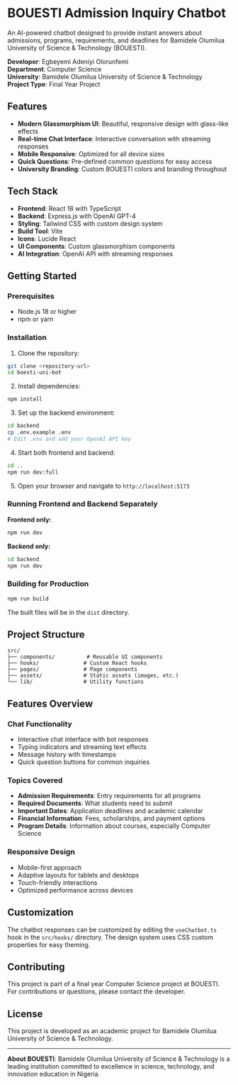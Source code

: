 # BOUESTI Admission Inquiry Chatbot

An AI-powered chatbot designed to provide instant answers about admissions, programs, requirements, and deadlines for Bamidele Olumilua University of Science & Technology (BOUESTI).

**Developer**: Egbeyemi Adeniyi Olorunfemi  
**Department**: Computer Science  
**University**: Bamidele Olumilua University of Science & Technology  
**Project Type**: Final Year Project

## Features

- **Modern Glassmorphism UI**: Beautiful, responsive design with glass-like effects
- **Real-time Chat Interface**: Interactive conversation with streaming responses
- **Mobile Responsive**: Optimized for all device sizes
- **Quick Questions**: Pre-defined common questions for easy access
- **University Branding**: Custom BOUESTI colors and branding throughout

## Tech Stack

- **Frontend**: React 18 with TypeScript
- **Backend**: Express.js with OpenAI GPT-4
- **Styling**: Tailwind CSS with custom design system
- **Build Tool**: Vite
- **Icons**: Lucide React
- **UI Components**: Custom glassmorphism components
- **AI Integration**: OpenAI API with streaming responses

## Getting Started

### Prerequisites

- Node.js 18 or higher
- npm or yarn

### Installation

1. Clone the repository:

```bash
git clone <repository-url>
cd boesti-uni-bot
```

2. Install dependencies:

```bash
npm install
```

3. Set up the backend environment:

```bash
cd backend
cp .env.example .env
# Edit .env and add your OpenAI API key
```

4. Start both frontend and backend:

```bash
cd ..
npm run dev:full
```

5. Open your browser and navigate to `http://localhost:5173`

### Running Frontend and Backend Separately

**Frontend only:**

```bash
npm run dev
```

**Backend only:**

```bash
cd backend
npm run dev
```

### Building for Production

```bash
npm run build
```

The built files will be in the `dist` directory.

## Project Structure

```
src/
├── components/          # Reusable UI components
├── hooks/              # Custom React hooks
├── pages/              # Page components
├── assets/             # Static assets (images, etc.)
└── lib/                # Utility functions
```

## Features Overview

### Chat Functionality

- Interactive chat interface with bot responses
- Typing indicators and streaming text effects
- Message history with timestamps
- Quick question buttons for common inquiries

### Topics Covered

- **Admission Requirements**: Entry requirements for all programs
- **Required Documents**: What students need to submit
- **Important Dates**: Application deadlines and academic calendar
- **Financial Information**: Fees, scholarships, and payment options
- **Program Details**: Information about courses, especially Computer Science

### Responsive Design

- Mobile-first approach
- Adaptive layouts for tablets and desktops
- Touch-friendly interactions
- Optimized performance across devices

## Customization

The chatbot responses can be customized by editing the `useChatbot.ts` hook in the `src/hooks/` directory. The design system uses CSS custom properties for easy theming.

## Contributing

This project is part of a final year Computer Science project at BOUESTI. For contributions or questions, please contact the developer.

## License

This project is developed as an academic project for Bamidele Olumilua University of Science & Technology.

---

**About BOUESTI**: Bamidele Olumilua University of Science & Technology is a leading institution committed to excellence in science, technology, and innovation education in Nigeria.
